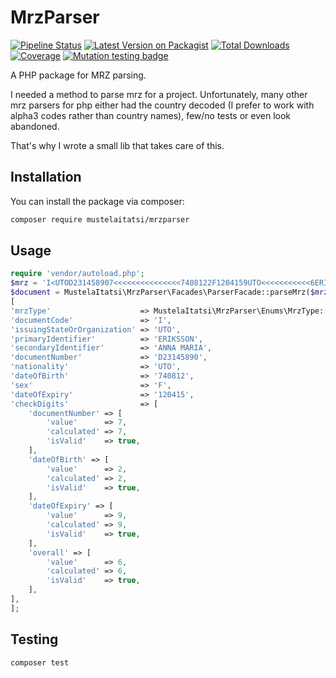 # MrzParser

[![Pipeline Status](https://gitlab.com/MustelaItatsi/MrzParser/badges/main/pipeline.svg)](https://gitlab.com/MustelaItatsi/MrzParser/-/commits/main)
[![Latest Version on Packagist](https://img.shields.io/packagist/v/mustelaitatsi/mrzparser.svg?style=flat-square)](https://packagist.org/packages/mustelaitatsi/mrzparser)
[![Total Downloads](https://img.shields.io/packagist/dt/mustelaitatsi/mrzparser.svg?style=flat-square)](https://packagist.org/packages/mustelaitatsi/mrzparser)
[![Coverage](https://gitlab.com/MustelaItatsi/MrzParser/badges/main/coverage.svg)](https://gitlab.com/MustelaItatsi/MrzParser/badges/main/coverage.svg)
[![Mutation testing badge](https://img.shields.io/endpoint?logo=null&url=https%3A%2F%2Fbadge-api.stryker-mutator.io%2Fgithub.com%2FMustelaItatsi%2FMrzParser%2Fmain)](https://dashboard.stryker-mutator.io/reports/github.com/MustelaItatsi/MrzParser/main)

A PHP package for MRZ parsing.

I needed a method to parse mrz for a project. Unfortunately, many other mrz parsers for php either had the country decoded (I prefer to work with alpha3 codes rather than country names), few/no tests or even look abandoned.

That's why I wrote a small lib that takes care of this.

## Installation

You can install the package via composer:

```bash
composer require mustelaitatsi/mrzparser
```

## Usage

```php
require 'vendor/autoload.php';
$mrz = 'I<UTOD231458907<<<<<<<<<<<<<<<7408122F1204159UTO<<<<<<<<<<<6ERIKSSON<<ANNA<MARIA<<<<<<<<<<';
$document = MustelaItatsi\MrzParser\Facades\ParserFacade::parseMrz($mrz);
[
'mrzType'                    => MustelaItatsi\MrzParser\Enums\MrzType::TD1,
'documentCode'               => 'I',
'issuingStateOrOrganization' => 'UTO',
'primaryIdentifier'          => 'ERIKSSON',
'secondaryIdentifier'        => 'ANNA MARIA',
'documentNumber'             => 'D23145890',
'nationality'                => 'UTO',
'dateOfBirth'                => '740812',
'sex'                        => 'F',
'dateOfExpiry'               => '120415',
'checkDigits'                => [
    'documentNumber' => [
        'value'      => 7,
        'calculated' => 7,
        'isValid'    => true,
    ],
    'dateOfBirth' => [
        'value'      => 2,
        'calculated' => 2,
        'isValid'    => true,
    ],
    'dateOfExpiry' => [
        'value'      => 9,
        'calculated' => 9,
        'isValid'    => true,
    ],
    'overall' => [
        'value'      => 6,
        'calculated' => 6,
        'isValid'    => true,
    ],
],
];
```

## Testing

```bash
composer test
```
